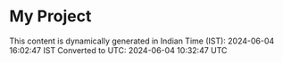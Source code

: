 # My Project

This content is dynamically generated in Indian Time (IST): 2024-06-04 16:02:47 IST
Converted to UTC: 2024-06-04 10:32:47 UTC
